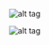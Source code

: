 ![alt tag](https://github.com/MitchellHansen/voxel-raycaster/blob/master/assets/video.gif)

![alt tag](https://github.com/MitchellHansen/voxel-raycaster/blob/master/assets/screenshot.png)
